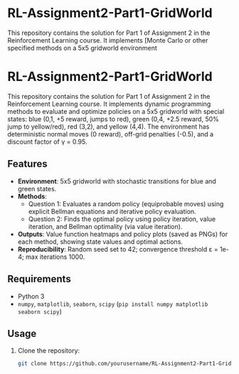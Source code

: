 # RL-Assignment2-Part1-GridWorld
This repository contains the solution for Part 1 of Assignment 2 in the Reinforcement Learning course. It implements [Monte Carlo or other specified methods on a 5x5 gridworld environment 
# RL-Assignment2-Part1-GridWorld

This repository contains the solution for Part 1 of Assignment 2 in the Reinforcement Learning course. It implements dynamic programming methods to evaluate and optimize policies on a 5x5 gridworld with special states: blue (0,1, +5 reward, jumps to red), green (0,4, +2.5 reward, 50% jump to yellow/red), red (3,2), and yellow (4,4). The environment has deterministic normal moves (0 reward), off-grid penalties (-0.5), and a discount factor of γ = 0.95.

## Features
- **Environment**: 5x5 gridworld with stochastic transitions for blue and green states.
- **Methods**:
  - Question 1: Evaluates a random policy (equiprobable moves) using explicit Bellman equations and iterative policy evaluation.
  - Question 2: Finds the optimal policy using policy iteration, value iteration, and Bellman optimality (via value iteration).
- **Outputs**: Value function heatmaps and policy plots (saved as PNGs) for each method, showing state values and optimal actions.
- **Reproducibility**: Random seed set to 42; convergence threshold ε = 1e-4; max iterations 1000.

## Requirements
- Python 3
- `numpy`, `matplotlib`, `seaborn`, `scipy` (`pip install numpy matplotlib seaborn scipy`)

## Usage
1. Clone the repository:
   ```bash
   git clone https://github.com/yourusername/RL-Assignment2-Part1-GridWorld.git
